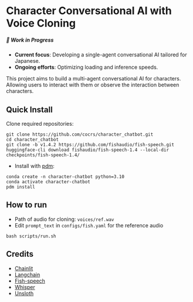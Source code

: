 # Character Conversational AI with Voice Cloning

##### 🚧 **Work in Progress**

- **Current focus**: Developing a single-agent conversational AI tailored for Japanese.
- **Ongoing efforts**: Optimizing loading and inference speeds.

This project aims to build a multi-agent conversational AI for characters. Allowing users to interact with them or observe the interaction between characters.

## Quick Install

Clone required repositories:

```
git clone https://github.com/cocrs/character_chatbot.git
cd character_chatbot
git clone -b v1.4.2 https://github.com/fishaudio/fish-speech.git
huggingface-cli download fishaudio/fish-speech-1.4 --local-dir checkpoints/fish-speech-1.4/
```

- Install with [pdm](https://pdm-project.org/en/latest/):

```
conda create -n character-chatbot python=3.10
conda activate character-chatbot
pdm install
```

## How to run

- Path of audio for cloning: `voices/ref.wav`
- Edit `prompt_text` in `configs/fish.yaml` for the reference audio

```
bash scripts/run.sh
```

<!-- ## Roadmap

#### Single-Agent Conversational AI (🚧 In Progress)
  - [ ] Chat as a character
  - [ ] TTS

#### Multi-Agent Conversational AI -->

## Credits

- [Chainlit](https://github.com/chainlit/chainlit)
- [Langchain](https://github.com/hwchase17/lanlchain)
- [Fish-speech](https://github.com/fishaudio/fish-speech)
- [Whisper](https://github.com/openai/whisper)
- [Unsloth](https://github.com/unslothai/unsloth)
